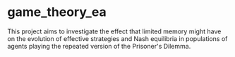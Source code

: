 # game_theory_ea
This project aims to investigate the effect that limited memory might have on the evolution of effective strategies and Nash equilibria in  populations of agents playing the repeated version of the Prisoner's Dilemma.
